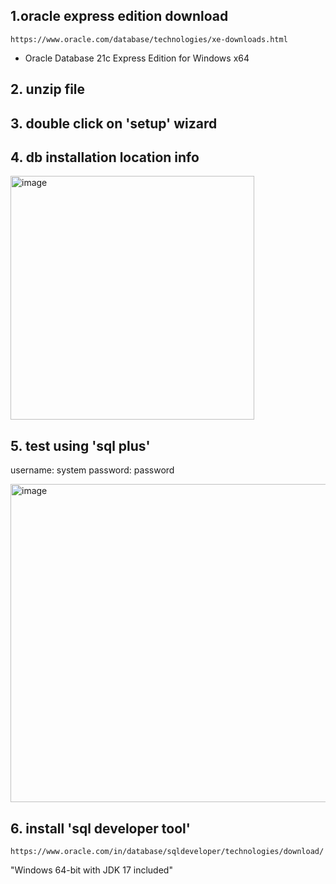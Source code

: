 ## 1.oracle express edition download
    https://www.oracle.com/database/technologies/xe-downloads.html
 - Oracle Database 21c Express Edition for Windows x64

## 2. unzip file
## 3. double click on 'setup' wizard

## 4. db installation location info
<img width="390" alt="image" src="https://github.com/user-attachments/assets/a8bbfaac-d93e-49d4-aff6-2d249913f595" />

## 5. test using 'sql plus'
  username: system
  password: password
  
<img width="509" alt="image" src="https://github.com/user-attachments/assets/f906d614-70fb-4b8e-89e9-65fce6462638" />

## 6. install 'sql developer tool'
    https://www.oracle.com/in/database/sqldeveloper/technologies/download/
  "Windows 64-bit with JDK 17 included"   
